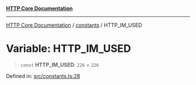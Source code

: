[**HTTP Core Documentation**](../../README.md)

***

[HTTP Core Documentation](../../README.md) / [constants](../README.md) / HTTP\_IM\_USED

# Variable: HTTP\_IM\_USED

> `const` **HTTP\_IM\_USED**: `226` = `226`

Defined in: [src/constants.ts:28](https://github.com/stonemjs/http-core/blob/38177eda1505fdb30323b11ec31ef2a0f0840267/src/constants.ts#L28)
